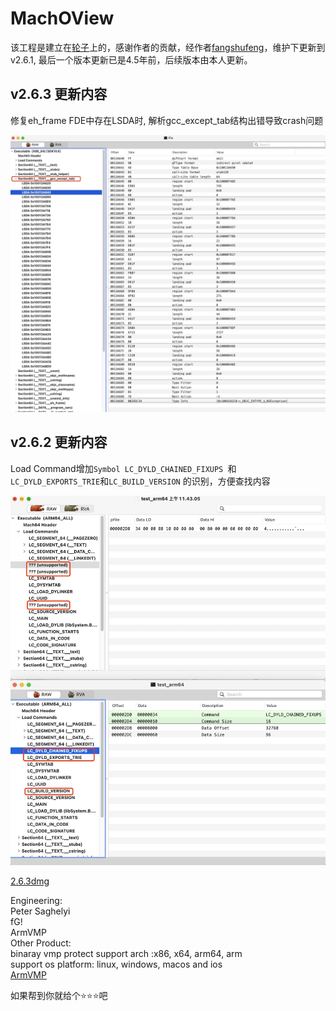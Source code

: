 # MachOView 

该工程是建立在[轮子](https://github.com/gdbinit/MachOView)上的，感谢作者的贡献，经作者[fangshufeng](https://github.com/fangshufeng/MachOView.git)，维护下更新到v2.6.1, 最后一个版本更新已是4.5年前，后续版本由本人更新。

## v2.6.3 更新内容

修复eh_frame FDE中存在LSDA时, 解析gcc_except_tab结构出错导致crash问题


![](./mdimg/1686823009830.jpg)

## v2.6.2 更新内容

Load Command增加`Symbol LC_DYLD_CHAINED_FIXUPS `和`LC_DYLD_EXPORTS_TRIE`和`LC_BUILD_VERSION` 的识别，方便查找内容


![](./mdimg/1686629672946.png)

[2.6.3dmg](https://github.com/ajisky/MachOView/blob/Branch_support_new_loadcommand/releases/tag/2.6.3.dmg)

Engineering:  
	Peter Saghelyi  
	fG!  
	ArmVMP  
Other Product:  
	binaray vmp protect support arch :x86, x64, arm64, arm  
	support os platform: linux, windows, macos and ios  
	[ArmVMP](https://www.armvmp.com)  

如果帮到你就给个⭐️⭐️⭐️吧
